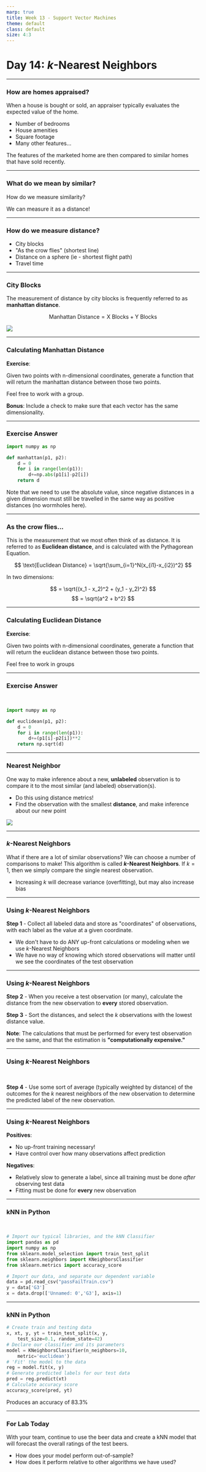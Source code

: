```yaml
---
marp: true
title: Week 13 - Support Vector Machines
theme: default
class: default
size: 4:3
---
```


# Day 14: $k$-Nearest Neighbors

---

### How are homes appraised?

When a house is bought or sold, an appraiser typically evaluates the expected value of the home.

- Number of bedrooms
- House amenities
- Square footage
- Many other features...

The features of the marketed home are then compared to similar homes that have sold recently.

---

### What do we mean by similar?

How do we measure similarity?

We can measure it as a distance!

---

### How do we measure distance?

- City blocks
- "As the crow flies" (shortest line)
- Distance on a sphere (ie - shortest flight path)
- Travel time

---

### City Blocks

The measurement of distance by city blocks is frequently referred to as **manhattan distance**. 

$$ \text{Manhattan Distance} = \text{X Blocks} + \text{Y Blocks} $$


![](md.png)


---

### Calculating Manhattan Distance

**Exercise**:

Given two points with n-dimensional coordinates, generate a function that will return the manhattan distance between those two points. 

Feel free to work with a group.

**Bonus**: Include a check to make sure that each vector has the same dimensionality.

---

### Exercise Answer

```python
import numpy as np

def manhattan(p1, p2):
    d = 0
    for i in range(len(p1)):
        d+=np.abs(p1[i]-p2[i])
    return d
```

Note that we need to use the absolute value, since negative distances in a given dimension must still be travelled in the same way as positive distances (no wormholes here).

---

### As the crow flies...

This is the measurement that we most often think of as distance. It is referred to as **Euclidean distance**, and is calculated with the Pythagorean Equation. 

$$ \text{Euclidean Distance} = \sqrt{\sum_{i=1}^N(x_{i1}-x_{i2})^2} $$

In two dimensions:

$$  = \sqrt{(x_1 - x_2)^2 + (y_1 - y_2)^2} $$
$$  = \sqrt{a^2 + b^2} $$


---

### Calculating Euclidean Distance

**Exercise**:

Given two points with n-dimensional coordinates, generate a function that will return the euclidean distance between those two points. 

Feel free to work in groups

---

### Exercise Answer

<br>

```python
import numpy as np

def euclidean(p1, p2):
    d = 0
    for i in range(len(p1)):
        d+=(p1[i]-p2[i])**2
    return np.sqrt(d)
```

---

### Nearest Neighbor

One way to make inference about a new, **unlabeled** observation is to compare it to the most similar (and labeled) observation(s).

- Do this using distance metrics!
- Find the observation with the smallest **distance**, and make inference about our new point

![](nearestNeighbors1.png)

---

### $k$-Nearest Neighbors

What if there are a lot of similar observations? We can choose a number of comparisons to make! This algorithm is called **$k$-Nearest Neighbors**. If $k=1$, then we simply compare the single nearest observation.

- Increasing $k$ will decrease variance (overfitting), but may also increase bias

---

### Using $k$-Nearest Neighbors

**Step 1** - Collect all labeled data and store as "coordinates" of observations, with each label as the value at a given coordinate.
- We don't have to do ANY up-front calculations or modeling when we use $k$-Nearest Neighbors
- We have no way of knowing which stored observations will matter until we see the coordinates of the test observation

---

### Using $k$-Nearest Neighbors

**Step 2** - When you receive a test observation (or many), calculate the distance from the new observation to **every** stored observation.

**Step 3** - Sort the distances, and select the $k$ observations with the lowest distance value.

**Note**: The calculations that must be performed for every test observation are the same, and that the estimation is **"computationally expensive."**

---

### Using $k$-Nearest Neighbors

<br>

**Step 4** - Use some sort of average (typically weighted by distance) of the outcomes for the $k$ nearest neighbors of the new observation to determine the predicted label of the new observation.

---

### Using $k$-Nearest Neighbors

**Positives**:
- No up-front training necessary!
- Have control over how many observations affect prediction

**Negatives**:
- Relatively slow to generate a label, since all training must be done *after* observing test data
- Fitting must be done for **every** new observation

---

### kNN in Python

<br>

```python
# Import our typical libraries, and the kNN Classifier
import pandas as pd
import numpy as np
from sklearn.model_selection import train_test_split
from sklearn.neighbors import KNeighborsClassifier
from sklearn.metrics import accuracy_score

# Import our data, and separate our dependent variable
data = pd.read_csv("passFailTrain.csv")
y = data['G3']
x = data.drop(['Unnamed: 0','G3'], axis=1)
```

---

### kNN in Python

```python
# Create train and testing data
x, xt, y, yt = train_test_split(x, y, 
	test_size=0.1, random_state=42)
# Declare our classifier and its parameters
model = KNeighborsClassifier(n_neighbors=10, 
	metric='euclidean')
# 'Fit' the model to the data
reg = model.fit(x, y)
# Generate predicted labels for our test data
pred = reg.predict(xt)
# Calculate accuracy score
accuracy_score(pred, yt)
```
Produces an accuracy of 83.3%

---

### For Lab Today

With your team, continue to use the beer data and create a kNN model that will forecast the overall ratings of the test beers.

- How does your model perform out-of-sample?
- How does it perform relative to other algorithms we have used? 
